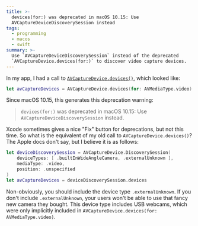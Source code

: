 ```yaml
---
title: >-
  devices(for:) was deprecated in macOS 10.15: Use
  AVCaptureDeviceDiscoverySession instead
tags:
  - programming
  - macos
  - swift
summary: >-
  Use `AVCaptureDeviceDiscoverySession` instead of the deprecated
  `AVCaptureDevice.devices(for:)` to discover video capture devices.
---
```


In my app, I had a call to [`AVCaptureDevice.devices()`](https://developer.apple.com/documentation/avfoundation/avcapturedevice/1386237-devices),
which looked like:

```swift
let avCaptureDevices = AVCaptureDevice.devices(for: AVMediaType.video)
```

Since macOS 10.15, this generates this deprecation warning:

> `devices(for:)` was deprecated in macOS 10.15: Use `AVCaptureDeviceDiscoverySession` instead.

Xcode sometimes gives a nice "Fix" button for deprecations,
but not this time.
So what is the equivalent of my old call to `AVCaptureDevice.devices()`?
The Apple docs don't say,
but I believe it is as follows:

```swift
let deviceDiscoverySession = AVCaptureDevice.DiscoverySession(
    deviceTypes: [ .builtInWideAngleCamera, .externalUnknown ],
    mediaType: .video,
    position: .unspecified
)
let avCaptureDevices = deviceDiscoverySession.devices
```

Non-obviously, you should include the device type `.externalUnknown`.
If you don't include `.externalUnknown`,
your users won't be able to use that fancy new camera they bought.
This device type includes USB webcams,
which were only implicitly included in `AVCaptureDevice.devices(for: AVMediaType.video)`.

